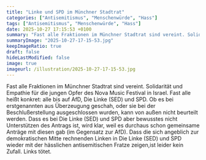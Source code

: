 ```yaml
---
title: "Linke und SPD im Münchner Stadtrat"
categories: ["Antisemitismus", "Menschenwürde", "Hass"]
tags: ["Antisemitismus", "Menschenwürde", "Hass"]
date: 2025-10-27 17:15:53 +0100
summary: "Fast alle Fraktionen im Münchner Stadtrat sind vereint. Solidarität und Empathie für die jungen Opfer des Nova Music Festival in Israel. Fast alle heißt konkret: alle bis auf AfD, Die Linke (SED) und SPD. Ob es bei erstgenannten aus Überzeugung geschah, oder sie bei der Beschlußerstellung ausgeschlossen wurden, kann von außen nicht beurteilt werden. Dass es bei Die Linke (SED) und SPD aber bewusstes nicht Unterstützen des Antrags ist, wird klar, weil es durchaus schon gemeinsame Anträge mit diesen gab (im Gegensatz zur AfD). Dass die sich angeblich zur demokratischen Mitte rechnenden Linken in Die Linke (SED) und SPD wieder mit der hässlichen antisemitischen Fratze zeigen,ist leider kein Zufall. Links tötet. "
summaryImage: "2025-10-27-17-15-53.jpg"
keepImageRatio: true
draft: false
hideLastModified: false
image: true
imageurl: /illustration/2025-10-27-17-15-53.jpg
---
```


Fast alle Fraktionen im Münchner Stadtrat sind vereint.
Solidarität und Empathie für die jungen Opfer des Nova Music Festival in Israel.
Fast alle heißt konkret: alle bis auf AfD, Die Linke (SED) und SPD.
Ob es bei erstgenannten aus Überzeugung geschah, oder sie bei der Beschlußerstellung ausgeschlossen wurden, kann von außen nicht beurteilt werden.
Dass es bei Die Linke (SED) und SPD aber bewusstes nicht Unterstützen des Antrags ist, wird klar, weil es durchaus schon gemeinsame Anträge mit diesen gab (im Gegensatz zur AfD).
Dass die sich angeblich zur demokratischen Mitte rechnenden Linken in Die Linke (SED) und SPD wieder mit der hässlichen antisemitischen Fratze zeigen,ist leider kein Zufall. Links tötet.

